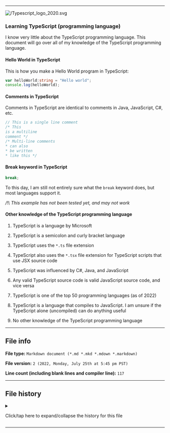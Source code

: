 
***

![/Typescript_logo_2020.svg](/Typescript_logo_2020.svg)

### Learning TypeScript (programming language)

I know very little about the TypeScript programming language. This document will go over all of my knowledge of the TypeScript programming language.

#### Hello World in TypeScript

This is how you make a Hello World program in TypeScript:

```typescript
var helloWorld:string = "Hello world";
console.log(helloWorld);
```

#### Comments in TypeScript

Comments in TypeScript are identical to comments in Java, JavaScript, C#, etc.

```typescript
// This is a single line comment
/* This
is a multiline
comment */
/* Multi-line comments
* can also
* be written
* like this */
```

#### Break keyword in TypeScript

```typescript
break;
```

To this day, I am still not entirely sure what the `break` keyword does, but most languages support it.

_/!\ This example has not been tested yet, and may not work_

#### Other knowledge of the TypeScript programming language

1. TypeScript is a language by Microsoft

2. TypeScript is a semicolon and curly bracket language

3. TypeScript uses the `*.ts` file extension

4. TypeScript also uses the `*.tsx` file extension for TypeScript scripts that use JSX source code
 
5. TypeScript was influenced by C#, Java, and JavaScript

6. Any valid TypeScript source code is valid JavaScript source code, and vice versa

7. TypeScript is one of the top 50 programming languages (as of 2022)

8. TypeScript is a language that compiles to JavaScript. I am unsure if the TypeScript alone (uncompiled) can do anything useful

9. No other knowledge of the TypeScript programming language

***

## File info

**File type:** `Markdown document (*.md *.mkd *.mdown *.markdown)`

**File version:** `2 (2022, Monday, July 25th at 5:45 pm PST)`

**Line count (including blank lines and compiler line):** `117`

***

## File history

<details><summary><p>Click/tap here to expand/collapse the history for this file</p></summary>

<details><summary><p><b>Version 1 (2021, Friday, November 26th at 4:41 pm PST)</b></p></summary>

> Changes:

> * Started the file

> * Added the `title` section

> * Added the `hello world in TypeScript` section

> * Added the `comments in TypeScript` section

> * Added the `break keyword in TypeScript` section

> * Added the `other knowledge of the TypeScript programming language` section

> * No other changes in version 1

</details>

<details><summary><p><b>Version 2 (2022, Monday, July 25th at 5:45 pm PST)</b></p></summary>

> Changes:

> * Updated the `other knowledge of the TypeScript programming language` section

> * Added the `file info` section

> * Added the `file history` section

> * No other changes in version 2

</details>

</details>

***
